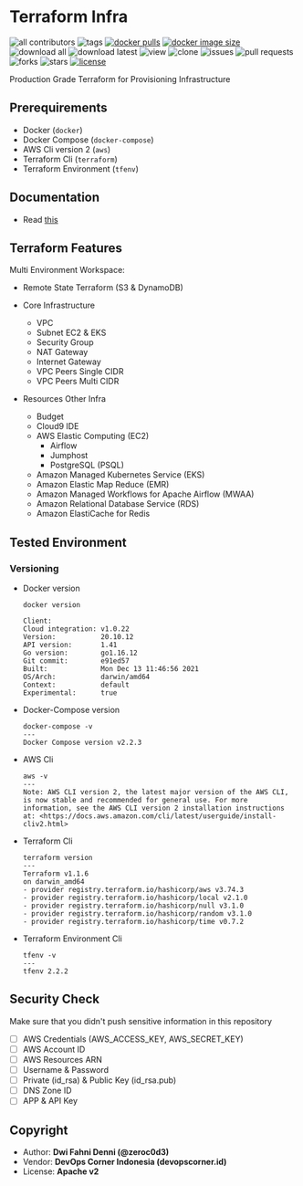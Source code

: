 # Terraform Infra

![all contributors](https://img.shields.io/github/contributors/devopscorner/terraform-infra)
![tags](https://img.shields.io/github/v/tag/devopscorner/terraform-infra?sort=semver)
[![docker pulls](https://img.shields.io/docker/pulls/devopscorner/terraform-infra.svg)](https://hub.docker.com/r/devopscorner/terraform-infra/)
[![docker image size](https://img.shields.io/docker/image-size/devopscorner/terraform-infra.svg?sort=date)](https://hub.docker.com/r/devopscorner/terraform-infra/)
![download all](https://img.shields.io/github/downloads/devopscorner/terraform-infra/total.svg)
![download latest](https://img.shields.io/github/downloads/devopscorner/terraform-infra/3.0/total)
![view](https://views.whatilearened.today/views/github/devopscorner/terraform-infra.svg)
![clone](https://img.shields.io/badge/dynamic/json?color=success&label=clone&query=count&url=https://github.com/devopscorner/terraform-infra/blob/master/clone.json?raw=True&logo=github)
![issues](https://img.shields.io/github/issues/devopscorner/terraform-infra)
![pull requests](https://img.shields.io/github/issues-pr/devopscorner/terraform-infra)
![forks](https://img.shields.io/github/forks/devopscorner/terraform-infra)
![stars](https://img.shields.io/github/stars/devopscorner/terraform-infra)
[![license](https://img.shields.io/github/license/devopscorner/terraform-infra)](https://img.shields.io/github/license/devopscorner/terraform-infra)

Production Grade Terraform for Provisioning Infrastructure

## Prerequirements

- Docker (`docker`)
- Docker Compose (`docker-compose`)
- AWS Cli version 2 (`aws`)
- Terraform Cli (`terraform`)
- Terraform Environment (`tfenv`)

## Documentation

- Read [this](./docs/README.md)

## Terraform Features

Multi Environment Workspace:

- Remote State Terraform (S3 & DynamoDB)

- Core Infrastructure
  - VPC
  - Subnet EC2 & EKS
  - Security Group
  - NAT Gateway
  - Internet Gateway
  - VPC Peers Single CIDR
  - VPC Peers Multi CIDR

- Resources Other Infra
  - Budget
  - Cloud9 IDE
  - AWS Elastic Computing (EC2)
    - Airflow
    - Jumphost
    - PostgreSQL (PSQL)
  - Amazon Managed Kubernetes Service (EKS)
  - Amazon Elastic Map Reduce (EMR)
  - Amazon Managed Workflows for Apache Airflow (MWAA)
  - Amazon Relational Database Service (RDS)
  - Amazon ElastiCache for Redis

## Tested Environment

### Versioning

- Docker version

  ```
  docker version

  Client:
  Cloud integration: v1.0.22
  Version:           20.10.12
  API version:       1.41
  Go version:        go1.16.12
  Git commit:        e91ed57
  Built:             Mon Dec 13 11:46:56 2021
  OS/Arch:           darwin/amd64
  Context:           default
  Experimental:      true
  ```

- Docker-Compose version

  ```
  docker-compose -v
  ---
  Docker Compose version v2.2.3
  ```

- AWS Cli

  ```
  aws -v
  ---
  Note: AWS CLI version 2, the latest major version of the AWS CLI, is now stable and recommended for general use. For more information, see the AWS CLI version 2 installation instructions at: <https://docs.aws.amazon.com/cli/latest/userguide/install-cliv2.html>
  ```

- Terraform Cli

  ```
  terraform version
  ---
  Terraform v1.1.6
  on darwin_amd64
  - provider registry.terraform.io/hashicorp/aws v3.74.3
  - provider registry.terraform.io/hashicorp/local v2.1.0
  - provider registry.terraform.io/hashicorp/null v3.1.0
  - provider registry.terraform.io/hashicorp/random v3.1.0
  - provider registry.terraform.io/hashicorp/time v0.7.2
  ```

- Terraform Environment Cli

  ```
  tfenv -v
  ---
  tfenv 2.2.2
  ```

## Security Check

Make sure that you didn't push sensitive information in this repository

- [ ] AWS Credentials (AWS_ACCESS_KEY, AWS_SECRET_KEY)
- [ ] AWS Account ID
- [ ] AWS Resources ARN
- [ ] Username & Password
- [ ] Private (id_rsa) & Public Key (id_rsa.pub)
- [ ] DNS Zone ID
- [ ] APP & API Key

## Copyright

- Author: **Dwi Fahni Denni (@zeroc0d3)**
- Vendor: **DevOps Corner Indonesia (devopscorner.id)**
- License: **Apache v2**
